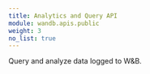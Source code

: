 ```yaml
---
title: Analytics and Query API
module: wandb.apis.public
weight: 3
no_list: true
---
```

Query and analyze data logged to W&B.

